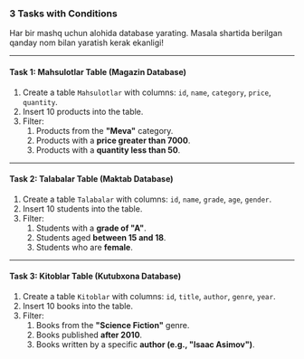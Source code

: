 ### 3 Tasks with Conditions

Har bir mashq uchun alohida database yarating. Masala shartida berilgan qanday nom bilan yaratish kerak ekanligi!

---

#### **Task 1: Mahsulotlar Table (Magazin Database)**
1. Create a table `Mahsulotlar` with columns: `id`, `name`, `category`, `price`, `quantity`.
2. Insert 10 products into the table.
3. Filter:
   1. Products from the **"Meva"** category.
   2. Products with a **price greater than 7000**.
   3. Products with a **quantity less than 50**.

---

#### **Task 2: Talabalar Table (Maktab Database)**
1. Create a table `Talabalar` with columns: `id`, `name`, `grade`, `age`, `gender`.
2. Insert 10 students into the table.
3. Filter:
   1. Students with a **grade of "A"**.
   2. Students aged **between 15 and 18**.
   3. Students who are **female**.

---

#### **Task 3: Kitoblar Table (Kutubxona Database)**
1. Create a table `Kitoblar` with columns: `id`, `title`, `author`, `genre`, `year`.
2. Insert 10 books into the table.
3. Filter:
   1. Books from the **"Science Fiction"** genre.
   2. Books published **after 2010**.
   3. Books written by a specific **author (e.g., "Isaac Asimov")**.
